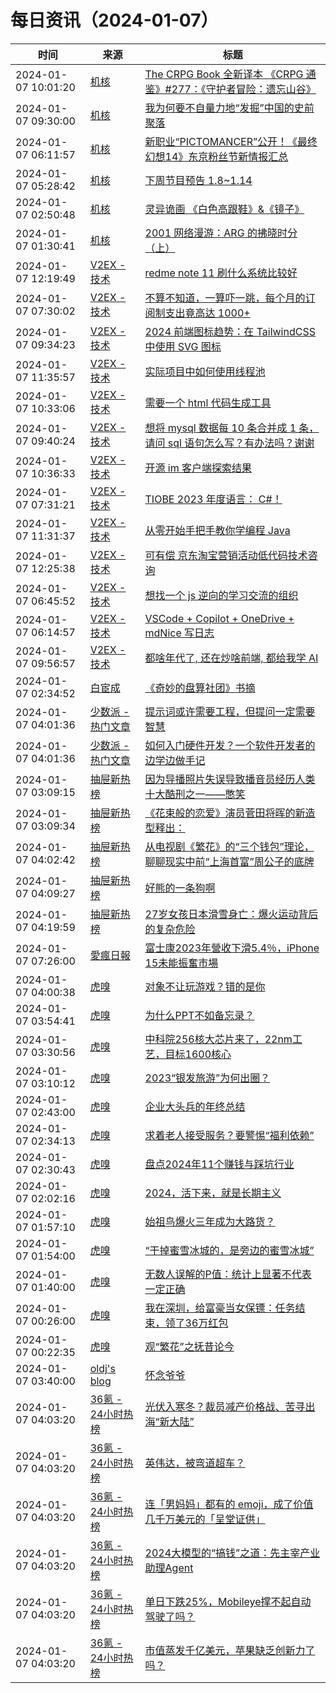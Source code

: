﻿# 每日资讯（2024-01-07）

|时间|来源|标题|
|---|---|---|
|2024-01-07 10:01:20|[机核](https://www.gcores.com/rss)|[The CRPG Book 全新译本 《CRPG 通鉴》#277：《守护者冒险：遗忘山谷》](https://www.gcores.com/articles/175944)|
|2024-01-07 09:30:00|[机核](https://www.gcores.com/rss)|[我为何要不自量力地“发掘”中国的史前聚落](https://www.gcores.com/articles/175571)|
|2024-01-07 06:11:57|[机核](https://www.gcores.com/rss)|[新职业“PICTOMANCER”公开！《最终幻想14》东京粉丝节新情报汇总](https://www.gcores.com/articles/175968)|
|2024-01-07 05:28:42|[机核](https://www.gcores.com/rss)|[下周节目预告 1.8~1.14](https://www.gcores.com/articles/175967)|
|2024-01-07 02:50:48|[机核](https://www.gcores.com/rss)|[ 灵异诡画 《白色高跟鞋》&《镜子》](https://www.gcores.com/articles/175961)|
|2024-01-07 01:30:41|[机核](https://www.gcores.com/rss)|[2001 网络漫游：ARG 的拂晓时分（上）](https://www.gcores.com/articles/175959)|
|2024-01-07 12:19:49|[V2EX - 技术](https://www.v2ex.com/feed/tab/tech.xml)|[redme note 11 刷什么系统比较好](https://www.v2ex.com/t/1006609#reply2)|
|2024-01-07 07:30:02|[V2EX - 技术](https://www.v2ex.com/feed/tab/tech.xml)|[不算不知道，一算吓一跳，每个月的订阅制支出竟高达 1000+](https://www.v2ex.com/t/1006566#reply64)|
|2024-01-07 09:34:23|[V2EX - 技术](https://www.v2ex.com/feed/tab/tech.xml)|[2024 前端图标趋势：在 TailwindCSS 中使用 SVG 图标](https://www.v2ex.com/t/1006579#reply3)|
|2024-01-07 11:35:57|[V2EX - 技术](https://www.v2ex.com/feed/tab/tech.xml)|[实际项目中如何使用线程池](https://www.v2ex.com/t/1006600#reply1)|
|2024-01-07 10:33:06|[V2EX - 技术](https://www.v2ex.com/feed/tab/tech.xml)|[需要一个 html 代码生成工具](https://www.v2ex.com/t/1006587#reply3)|
|2024-01-07 09:40:24|[V2EX - 技术](https://www.v2ex.com/feed/tab/tech.xml)|[想将 mysql 数据每 10 条合并成 1 条，请问 sql 语句怎么写？有办法吗？谢谢](https://www.v2ex.com/t/1006581#reply3)|
|2024-01-07 10:36:33|[V2EX - 技术](https://www.v2ex.com/feed/tab/tech.xml)|[开源 im 客户端探索结果](https://www.v2ex.com/t/1006590#reply0)|
|2024-01-07 07:31:21|[V2EX - 技术](https://www.v2ex.com/feed/tab/tech.xml)|[TIOBE 2023 年度语言： C#！](https://www.v2ex.com/t/1006567#reply8)|
|2024-01-07 11:31:37|[V2EX - 技术](https://www.v2ex.com/feed/tab/tech.xml)|[从零开始手把手教你学编程 Java](https://www.v2ex.com/t/1006599#reply8)|
|2024-01-07 12:25:38|[V2EX - 技术](https://www.v2ex.com/feed/tab/tech.xml)|[ 可有偿 京东淘宝营销活动低代码技术咨询](https://www.v2ex.com/t/1006611#reply0)|
|2024-01-07 06:45:52|[V2EX - 技术](https://www.v2ex.com/feed/tab/tech.xml)|[想找一个 js 逆向的学习交流的组织](https://www.v2ex.com/t/1006558#reply3)|
|2024-01-07 06:14:57|[V2EX - 技术](https://www.v2ex.com/feed/tab/tech.xml)|[VSCode + Copilot + OneDrive + mdNice 写日志](https://www.v2ex.com/t/1006548#reply1)|
|2024-01-07 09:56:57|[V2EX - 技术](https://www.v2ex.com/feed/tab/tech.xml)|[都啥年代了, 还在炒啥前端, 都给我学 AI](https://www.v2ex.com/t/1006584#reply0)|
|2024-01-07 02:34:52|[白宦成](https://www.ixiqin.com/feed/)|[《奇妙的盘算社团》书摘](https://www.ixiqin.com/2024/01/07/book-excerpt-from-wonderful-calculation-society/)|
|2024-01-07 04:01:36|[少数派 - 热门文章](https://rss.mifaw.com/articles/5c8bb11a3c41f61efd36683e/5c92450e3882afa09dff5928)|[提示词或许需要工程，但提问一定需要智慧](https://sspai.com/post/85484)|
|2024-01-07 04:01:36|[少数派 - 热门文章](https://rss.mifaw.com/articles/5c8bb11a3c41f61efd36683e/5c92450e3882afa09dff5928)|[如何入门硬件开发？一个软件开发者的边学边做手记](https://sspai.com/post/85507)|
|2024-01-07 03:09:15|[抽屉新热榜](http://dig.chouti.com/feed.xml)|[因为导播照片失误导致播音员经历人类十大酷刑之一——憋笑](https://dig.chouti.com/link/41150023)|
|2024-01-07 03:09:34|[抽屉新热榜](http://dig.chouti.com/feed.xml)|[《花束般的恋爱》演员菅田将晖的新造型释出：](https://dig.chouti.com/link/41150069)|
|2024-01-07 04:02:42|[抽屉新热榜](http://dig.chouti.com/feed.xml)|[从电视剧《繁花》的“三个钱包”理论，聊聊现实中前“上海首富”周公子的底牌](https://dig.chouti.com/link/41150489)|
|2024-01-07 04:09:27|[抽屉新热榜](http://dig.chouti.com/feed.xml)|[好熊的一条狗啊](https://dig.chouti.com/link/41150571)|
|2024-01-07 04:19:59|[抽屉新热榜](http://dig.chouti.com/feed.xml)|[27岁女孩日本滑雪身亡：爆火运动背后的复杂危险](https://dig.chouti.com/link/41150657)|
|2024-01-07 07:26:00|[愛瘋日報](http://www.iphonetaiwan.org/feeds/posts/default)|[富士康2023年營收下滑5.4％，iPhone 15未能振奮市場](https://www.iphonetaiwan.org/2024/01/foxconn--revenue-drop-iphone15.html)|
|2024-01-07 04:00:38|[虎嗅](https://rss.huxiu.com/)|[对象不让玩游戏？错的是你](https://www.huxiu.com/article/2518129.html?f=rss)|
|2024-01-07 03:54:41|[虎嗅](https://rss.huxiu.com/)|[为什么PPT不如备忘录？](https://www.huxiu.com/article/2520290.html?f=rss)|
|2024-01-07 03:30:56|[虎嗅](https://rss.huxiu.com/)|[中科院256核大芯片来了，22nm工艺，目标1600核心](https://www.huxiu.com/article/2517708.html?f=rss)|
|2024-01-07 03:10:12|[虎嗅](https://rss.huxiu.com/)|[2023“银发旅游”为何出圈？](https://www.huxiu.com/article/2518497.html?f=rss)|
|2024-01-07 02:43:00|[虎嗅](https://rss.huxiu.com/)|[企业大头兵的年终总结](https://www.huxiu.com/article/2520261.html?f=rss)|
|2024-01-07 02:34:13|[虎嗅](https://rss.huxiu.com/)|[求着老人接受服务？要警惕“福利依赖”](https://www.huxiu.com/article/2519916.html?f=rss)|
|2024-01-07 02:30:43|[虎嗅](https://rss.huxiu.com/)|[盘点2024年11个赚钱与踩坑行业](https://www.huxiu.com/article/2519124.html?f=rss)|
|2024-01-07 02:02:16|[虎嗅](https://rss.huxiu.com/)|[2024，活下来，就是长期主义](https://www.huxiu.com/article/2519882.html?f=rss)|
|2024-01-07 01:57:10|[虎嗅](https://rss.huxiu.com/)|[始祖鸟爆火三年成为大路货？](https://www.huxiu.com/article/2518108.html?f=rss)|
|2024-01-07 01:54:00|[虎嗅](https://rss.huxiu.com/)|[“干掉蜜雪冰城的，是旁边的蜜雪冰城”](https://www.huxiu.com/article/2519892.html?f=rss)|
|2024-01-07 01:40:00|[虎嗅](https://rss.huxiu.com/)|[无数人误解的P值：统计上显著不代表一定正确](https://www.huxiu.com/article/2519870.html?f=rss)|
|2024-01-07 00:26:00|[虎嗅](https://rss.huxiu.com/)|[我在深圳，给富豪当女保镖：任务结束，领了36万红包](https://www.huxiu.com/article/2519115.html?f=rss)|
|2024-01-07 00:22:35|[虎嗅](https://rss.huxiu.com/)|[观“繁花”之抚昔论今](https://www.huxiu.com/article/2519280.html?f=rss)|
|2024-01-07 03:40:00|[oldj's blog](https://oldj.net/feed)|[怀念爷爷](https://oldj.net/article/2024/01/07/in-memory-of-grandfather/)|
|2024-01-07 04:03:20|[36氪 - 24小时热榜](https://rss.mifaw.com/articles/5c8bb11a3c41f61efd36683e/5c91d2e23882afa09dff4901)|[光伏入寒冬？裁员减产价格战、苦寻出海“新大陆”](https://36kr.com/p/2591723575802501)|
|2024-01-07 04:03:20|[36氪 - 24小时热榜](https://rss.mifaw.com/articles/5c8bb11a3c41f61efd36683e/5c91d2e23882afa09dff4901)|[英伟达，被弯道超车？](https://36kr.com/p/2592590464957065)|
|2024-01-07 04:03:20|[36氪 - 24小时热榜](https://rss.mifaw.com/articles/5c8bb11a3c41f61efd36683e/5c91d2e23882afa09dff4901)|[连「男妈妈」都有的 emoji，成了价值几千万美元的「呈堂证供」](https://36kr.com/p/2592660009925256)|
|2024-01-07 04:03:20|[36氪 - 24小时热榜](https://rss.mifaw.com/articles/5c8bb11a3c41f61efd36683e/5c91d2e23882afa09dff4901)|[2024大模型的“搞钱”之道：先主宰产业助理Agent](https://36kr.com/p/2591498673594249)|
|2024-01-07 04:03:20|[36氪 - 24小时热榜](https://rss.mifaw.com/articles/5c8bb11a3c41f61efd36683e/5c91d2e23882afa09dff4901)|[单日下跌25%，Mobileye撑不起自动驾驶了吗？](https://36kr.com/p/2591760052140932)|
|2024-01-07 04:03:20|[36氪 - 24小时热榜](https://rss.mifaw.com/articles/5c8bb11a3c41f61efd36683e/5c91d2e23882afa09dff4901)|[市值蒸发千亿美元，苹果缺乏创新力了吗？](https://36kr.com/p/2592550858144649)|
